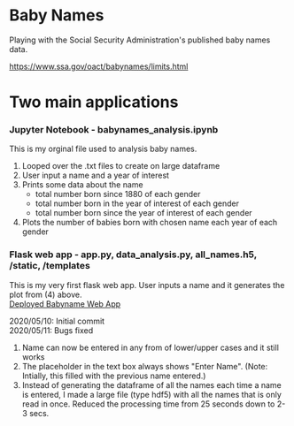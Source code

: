 # Baby Names
Playing with the Social Security Administration's published baby names data. 

https://www.ssa.gov/oact/babynames/limits.html

# Two main applications

### Jupyter Notebook - babynames_analysis.ipynb
This is my orginal file used to analysis baby names. 
1) Looped over the .txt files to create on large dataframe
2) User input a name and a year of interest
3) Prints some data about the name
    - total number born since 1880 of each gender
    - total number born in the year of interest of each gender
    - total number born since the year of interest of each gender
4) Plots the number of babies born with chosen name each year of each gender

### Flask web app - app.py, data_analysis.py, all_names.h5, /static, /templates
This is my very first flask web app. User inputs a name and it generates the plot from (4) above.  
[Deployed Babyname Web App](http://bonitobird.pythonanywhere.com)


2020/05/10: Initial commit  
2020/05/11: Bugs fixed
1) Name can now be entered in any from of lower/upper cases and it still works
2) The placeholder in the text box always shows "Enter Name". (Note: Intially, this filled with the previous name entered.)
3) Instead of generating the dataframe of all the names each time a name is entered, I made a large file (type hdf5) with all the names that is only read in once. Reduced the processing time from 25 seconds down to 2-3 secs.
